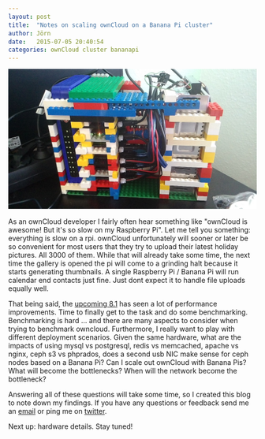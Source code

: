 ```yaml
---
layout: post
title:  "Notes on scaling ownCloud on a Banana Pi cluster"
author: Jörn
date:   2015-07-05 20:40:54
categories: ownCloud cluster bananapi
---
```


![Current Hardware](/assets/P_20150706_120053_010.jpg)

As an ownCloud developer I fairly often hear something like "ownCloud is awesome! But it's so slow on my Raspberry Pi". Let me tell you something: everything is slow on a rpi. ownCloud unfortunately will sooner or later be so convenient for most users that they try to upload their latest holiday pictures. All 3000 of them. While that will already take some time, the next time the gallery is opened the pi will come to a grinding halt because it starts generating thumbnails. A single Raspberry Pi / Banana Pi will run calendar end contacts just fine. Just dont expect it to handle file uploads equally well.

That being said, the [upcoming 8.1](https://github.com/owncloud/core/wiki/ownCloud-8.1-Features) has seen a lot of performance improvements. Time to finally get to the task and do some benchmarking. Benchmarking is hard ... and there are many aspects to consider when trying to benchmark owncloud. Furthermore, I really want to play with different deployment scenarios. Given the same hardware, what are the impacts of using mysql vs postgresql, redis vs memcached, apache vs nginx, ceph s3 vs phprados, does a second usb NIC make sense for ceph nodes based on a Banana Pi? Can I scale out ownCloud with Banana Pis? What will become the bottlenecks? When will the network become the bottleneck?

Answering all of these questions will take some time, so I created this blog to note down my findings. If you have any questions or feedback send me an [email](mailto:jfd+owncluster@butonic.de) or ping me on [twitter](https://twitter.com/butonic).

Next up: hardware details. Stay tuned!

